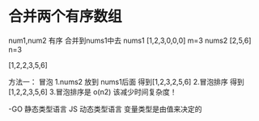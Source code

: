 # 合并两个有序数组

num1,num2  有序 合并到nums1中去
nums1 [1,2,3,0,0,0]   m=3
nums2 [2,5,6]       n=3

[1,2,2,3,5,6]

方法一：
冒泡
1.nums2 放到 nums1后面
得到[1,2,3,2,5,6]
2.冒泡排序
得到[1,2,2,3,5,6]
3.冒泡排序是 o(n2)
该减少时间复杂度！

-GO 静态类型语言
 JS 动态类型语言  变量类型是由值来决定的